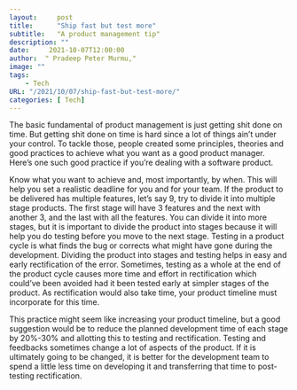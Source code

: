 ```yaml
---
layout:     post
title:      "Ship fast but test more"
subtitle:   "A product management tip"
description: ""
date:     2021-10-07T12:00:00
author:  " Pradeep Peter Murmu,"
image: ""
tags:
    - Tech
URL: "/2021/10/07/ship-fast-but-test-more/"
categories: [ Tech]
---
```


The basic fundamental of product management is just getting shit done on time. But getting shit done on time is hard since a lot of things ain’t under your control. To tackle those, people created some principles, theories and good practices to achieve what you want as a good product manager. Here’s one such good practice if you’re dealing with a software product.

Know what you want to achieve and, most importantly, by when. This will help you set a realistic deadline for you and for your team. If the product to be delivered has multiple features, let’s say 9, try to divide it into multiple stage products. The first stage will have 3 features and the next with another 3, and the last with all the features. You can divide it into more stages, but it is important to divide the product into stages because it will help you do testing before you move to the next stage. Testing in a product cycle is what finds the bug or corrects what might have gone during the development. Dividing the product into stages and testing helps in easy and early rectification of the error. Sometimes, testing as a whole at the end of the product cycle causes more time and effort in rectification which could’ve been avoided had it been tested early at simpler stages of the product. As rectification would also take time, your product timeline must incorporate for this time. 

This practice might seem like increasing your product timeline, but a good suggestion would be to reduce the planned development time of each stage by 20%-30% and allotting this to testing and rectification. Testing and feedbacks sometimes change a lot of aspects of the product. If it is ultimately going to be changed, it is better for the development team to spend a little less time on developing it and transferring that time to post-testing rectification.